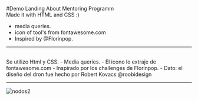 #Demo Landing About Mentoring Programm
<br>
Made it with HTML and CSS  :)
- media queries.
- icon of tool's from fontawesome.com 
- Inspired by @Florinpop.


-------------------------------------------------------------------------------

<br>
Se utilizo Html y CSS.
- Media queries.
- El icono lo extraje de fontawesome.com
- Inspirado por los challenges de Florinpop.
-
Dato: el diseño del dron fue hecho por Robert Kovacs @roobidesign

------------------------------------------

![nodos2](https://user-images.githubusercontent.com/84105167/221872418-38a9e8a1-32ef-4113-b9da-5aa5b0b27cb6.jpg)
